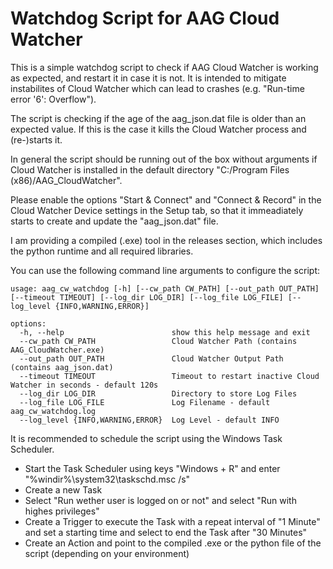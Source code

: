 # Watchdog Script for AAG Cloud Watcher
This is a simple watchdog script to check if AAG Cloud Watcher is working as expected, and restart it in case it is not.
It is intended to mitigate instabilites of Cloud Watcher which can lead to crashes (e.g. "Run-time error '6': Overflow").

The script is checking if the age of the aag_json.dat file is older than an expected value.
If this is the case it kills the Cloud Watcher process and (re-)starts it.

In general the script should be running out of the box without arguments if Cloud Watcher is installed in the default directory "C:/Program Files (x86)/AAG_CloudWatcher".

Please enable the options "Start & Connect" and "Connect & Record" in the Cloud Watcher Device settings in the Setup tab, so that it immeadiately starts to create and update the "aag_json.dat" file.

I am providing a compiled (.exe) tool in the releases section, which includes the python runtime and all required libraries.

You can use the following command line arguments to configure the script:
```
usage: aag_cw_watchdog [-h] [--cw_path CW_PATH] [--out_path OUT_PATH] [--timeout TIMEOUT] [--log_dir LOG_DIR] [--log_file LOG_FILE] [--log_level {INFO,WARNING,ERROR}]

options:
  -h, --help                        show this help message and exit
  --cw_path CW_PATH                 Cloud Watcher Path (contains AAG_CloudWatcher.exe)
  --out_path OUT_PATH               Cloud Watcher Output Path (contains aag_json.dat)
  --timeout TIMEOUT                 Timeout to restart inactive Cloud Watcher in seconds - default 120s
  --log_dir LOG_DIR                 Directory to store Log Files
  --log_file LOG_FILE               Log Filename - default aag_cw_watchdog.log
  --log_level {INFO,WARNING,ERROR}  Log Level - default INFO
```

It is recommended to schedule the script using the Windows Task Scheduler.
- Start the Task Scheduler using keys "Windows + R" and enter "%windir%\system32\taskschd.msc /s"
- Create a new Task
- Select "Run wether user is logged on or not" and select "Run with highes privileges"
- Create a Trigger to execute the Task with a repeat interval of "1 Minute" and set a starting time and select to end the Task after "30 Minutes"
- Create an Action and point to the compiled .exe or the python file of the script (depending on your environment)
